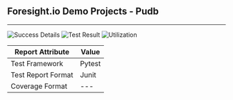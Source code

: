 
## Foresight.io Demo Projects - Pudb

---
![Success Details](http://foresight.service.thundra.us/public/api/v1/badge/success?repoId=9fd0a233-9f65-4180-b759-e3c3326e022a)
![Test Result](http://foresight.service.thundra.us/public/api/v1/badge/test?repoId=9fd0a233-9f65-4180-b759-e3c3326e022a)
![Utilization](http://foresight.service.thundra.us/public/api/v1/badge/utilization?repoId=9fd0a233-9f65-4180-b759-e3c3326e022a)


| Report Attribute  | Value   | 
|---|---|
| Test Framework  | Pytest |
| Test Report Format | Junit |
| Coverage Format | --- |
